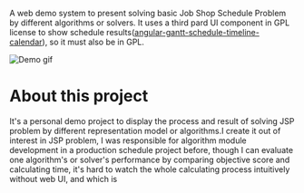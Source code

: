 A web demo system to present solving basic Job Shop Schedule Problem by different algorithms or solvers.
It uses a third pard UI component in GPL license to show schedule results([angular-gantt-schedule-timeline-calendar](https://github.com/neuronetio/angular-gantt-schedule-timeline-calendar)), so it must also be in GPL.  

![Demo gif](doc/demo.gif)

# About this project
It's a personal demo project to display the process and result of solving JSP problem by different representation model or algorithms.I create it out of interest in JSP problem, I was responsible for algorithm module development in a production schedule project before, though I can evaluate one algorithm's or solver's performance by comparing objective score and calculating time, it's hard to watch the whole calculating process intuitively without web UI, and which is 
